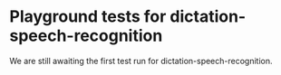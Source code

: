 # Playground tests for dictation-speech-recognition
We are still awaiting the first test run for dictation-speech-recognition.
